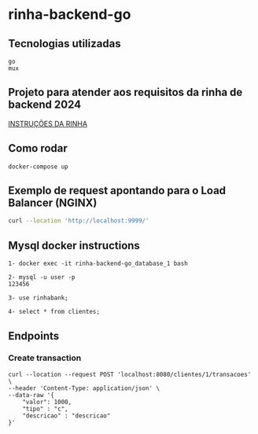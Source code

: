 # rinha-backend-go

## Tecnologias utilizadas
```
go
mux
```

## Projeto para atender aos requisitos da rinha de backend 2024
[INSTRUÇÕES DA RINHA](https://github.com/zanfranceschi/rinha-de-backend-2024-q1)

## Como rodar 
```
docker-compose up
```

## Exemplo de request apontando para o Load Balancer (NGINX)

```bash
curl --location 'http://localhost:9999/'
````

## Mysql docker instructions
```
1- docker exec -it rinha-backend-go_database_1 bash

2- mysql -u user -p
123456

3- use rinhabank;

4- select * from clientes;
```

## Endpoints


### Create transaction
```
curl --location --request POST 'localhost:8080/clientes/1/transacoes' \
--header 'Content-Type: application/json' \
--data-raw '{
    "valor": 1000,
    "tipo" : "c",
    "descricao" : "descricao"
}'
````